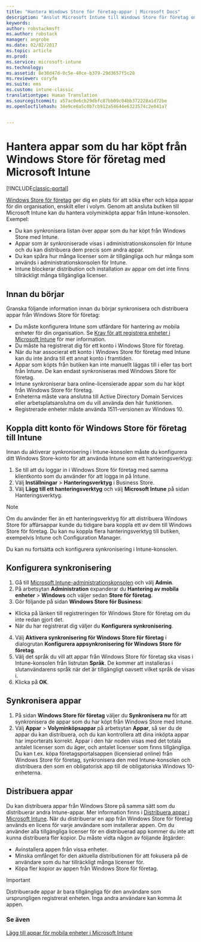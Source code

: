 ```yaml
---
title: "Hantera Windows Store för företag-appar | Microsoft Docs"
description: "Anslut Microsoft Intune till Windows Store för företag om du vill hantera och distribuera volyminköpsappar från Intune-konsolen"
keywords: 
author: robstackmsft
ms.author: robstack
manager: angrobe
ms.date: 02/02/2017
ms.topic: article
ms.prod: 
ms.service: microsoft-intune
ms.technology: 
ms.assetid: 8e38d47d-0c5e-40ce-b379-29d3657f5c28
ms.reviewer: coryfe
ms.suite: ems
ms.custom: intune-classic
translationtype: Human Translation
ms.sourcegitcommit: a57ac0e6cb29dbfc87bb09c04bb372228a1d72be
ms.openlocfilehash: 34e9ce6a5c0b7cb912a54644e6323574c2e041a7


---
```


# <a name="manage-apps-you-purchased-from-the-windows-store-for-business-with-microsoft-intune"></a>Hantera appar som du har köpt från Windows Store för företag med Microsoft Intune

[!INCLUDE[classic-portal](../includes/classic-portal.md)]

[Windows Store för företag](https://www.microsoft.com/business-store) ger dig en plats för att söka efter och köpa appar för din organisation, enskilt eller i volym. Genom att ansluta butiken till Microsoft Intune kan du hantera volyminköpta appar från Intune-konsolen. Exempel:
* Du kan synkronisera listan över appar som du har köpt från Windows Store med Intune.
* Appar som är synkroniserade visas i administrationskonsolen för Intune och du kan distribuera dem precis som andra appar.
* Du kan spåra hur många licenser som är tillgängliga och hur många som används i administrationskonsolen för Intune.
* Intune blockerar distribution och installation av appar om det inte finns tillräckligt många tillgängliga licenser.

## <a name="before-you-start"></a>Innan du börjar
Granska följande information innan du börjar synkronisera och distribuera appar från Windows Store för företag:
* Du måste konfigurera Intune som utfärdare för hantering av mobila enheter för din organisation. Se [Krav för att registrera enheter i Microsoft Intune](prerequisites-for-enrollment.md) för mer information.
* Du måste ha registrerat dig för ett konto i Windows Store för företag.
* När du har associerat ett konto i Windows Store för företag med Intune kan du inte ändra till ett annat konto i framtiden.
* Appar som köpts från butiken kan inte manuellt läggas till i eller tas bort från Intune. De kan endast synkroniseras med Windows Store för företag.
* Intune synkroniserar bara online-licensierade appar som du har köpt från Windows Store för företag.
* Enheterna måste vara anslutna till Active Directory Domain Services eller arbetsplatsanslutna om du vill använda den här funktionen.
* Registrerade enheter måste använda 1511-versionen av Windows 10.

## <a name="associate-your-windows-store-for-business-account-with-intune"></a>Koppla ditt konto för Windows Store för företag till Intune
Innan du aktiverar synkronisering i Intune-konsolen måste du konfigurera ditt Windows Store-konto för att använda Intune som ett hanteringsverktyg:
1. Se till att du loggar in i Windows Store för företag med samma klientkonto som du använder för att logga in på Intune.
2. Välj **Inställningar** > **Hanteringsverktyg** i Business Store.
3. Välj **Lägg till ett hanteringsverktyg** och välj **Microsoft Intune** på sidan Hanteringsverktyg.

> [!NOTE]
> Om du använder fler än ett hanteringsverktyg för att distribuera Windows Store för affärsappar kunde du tidigare bara koppla ett av dem till Windows Store för företag. Du kan nu koppla flera hanteringsverktyg till butiken, exempelvis Intune och Configuration Manager.

Du kan nu fortsätta och konfigurera synkronisering i Intune-konsolen.

## <a name="configure-synchronization"></a>Konfigurera synkronisering

1. Gå till [Microsoft Intune-administrationskonsolen](https://manage.microsoft.com) och välj **Admin**.
2. På arbetsytan **Administration** expanderar du **Hantering av mobila enheter** > **Windows** och väljer sedan **Store för företag**.
3. Gör följande på sidan **Windows Store för Business**:
 * Klicka på länken till registreringen för Windows Store för företag om du inte redan gjort det.
 * När du har registrerat dig väljer du **Konfigurera synkronisering**.
4. Välj **Aktivera synkronisering för Windows Store för företag** i dialogrutan **Konfigurera appsynkronisering för Windows Store för företag**.
5. Välj det språk du vill att appar från Windows Store för företag ska visas i Intune-konsolen från listrutan **Språk**. De kommer att installeras i slutanvändarens språk när det är tillgängligt oavsett vilket språk de visas i.
6. Klicka på **OK**.

## <a name="synchronize-apps"></a>Synkronisera appar

1. På sidan **Windows Store för företag** väljer du **Synkronisera nu** för att synkronisera de appar som du har köpt från Windows Store med Intune.
2. Välj **Appar** > **Volyminköpsappar** på arbetsytan **Appar**, så ser du de appar du kan distribuera, och du kan kontrollera att dina inköpta appar har importerats korrekt. Appar i den här noden visas med det totala antalet licenser som du äger, och antalet licenser som finns tillgängliga.
Du kan t.ex. köpa företagsportalsappen (licensierad online) från Windows Store för företag, synkronisera den med Intune-konsolen och distribuera den som en obligatorisk app till de obligatoriska Windows 10-enheterna. 


## <a name="deploy-apps"></a>Distribuera appar

Du kan distribuera appar från Windows Store på samma sätt som du distribuerar andra Intune-appar. Mer information finns i [Distribuera appar i Microsoft Intune](deploy-apps-in-microsoft-intune.md).
När du distribuerar en app från Windows Store för företag används en licens för varje användare som installerar appen. Om du använder alla tillgängliga licenser för en distribuerad app kommer du inte att kunna distribuera fler kopior. Du måste vidta någon av följande åtgärder:
* Avinstallera appen från vissa enheter.
* Minska omfånget för den aktuella distributionen för att fokusera på de användare som du har tillräckligt många licenser för.
* Köpa fler kopior av appen från Windows Store för företag.

> [!Important]
> Distribuerade appar är bara tillgängliga för den användare som ursprungligen registrerat enheten. Inga andra användare kan komma åt appen.


### <a name="see-also"></a>Se även
[Lägg till appar för mobila enheter i Microsoft Intune](add-apps-for-mobile-devices-in-microsoft-intune.md)



<!--HONumber=Feb17_HO1-->


